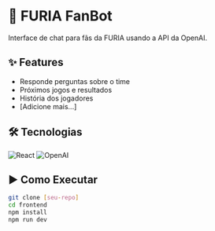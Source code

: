 # 🚀 FURIA FanBot 
Interface de chat para fãs da FURIA usando a API da OpenAI.

## ✨ Features
- Responde perguntas sobre o time
- Próximos jogos e resultados
- História dos jogadores
- [Adicione mais...]

## 🛠️ Tecnologias
![React](https://img.shields.io/badge/-React-61DAFB?logo=react&logoColor=white)
![OpenAI](https://img.shields.io/badge/-OpenAI-412991?logo=openai)

## ▶️ Como Executar
```bash
git clone [seu-repo]
cd frontend
npm install
npm run dev
